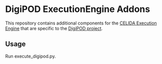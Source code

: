 # DigiPOD ExecutionEngine Addons

This repository contains additional components for the [CELIDA Execution Engine][EE] that are specific to
the [DigiPOD project][DigiPOD].


## Usage
Run execute_digipod.py.


[DigiPOD]: https://github.com/DigiPOD
[EE]: https://github.com/CODEX-CELIDA/execution-engine
